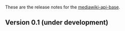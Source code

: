 These are the release notes for the [mediawiki-api-base](README.md).

## Version 0.1 (under development)